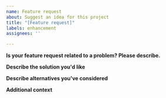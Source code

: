 ```yaml
---
name: Feature request
about: Suggest an idea for this project
title: "[Feature request]"
labels: enhancement
assignees: ''

---
```


<!--
**Note: **
Reporting bugs at https://github.com/JMoerman/Go-For-It/issues is preferred over https://github.com/mank319/Go-For-It/issues as https://github.com/JMoerman/Go-For-It/ is where most of the development happens.
https://github.com/mank319/Go-For-It is effectively a downstream repo.
-->

**Is your feature request related to a problem? Please describe.**
<!-- A clear and concise description of what the problem is. Ex. I'm always frustrated when [...] -->

**Describe the solution you'd like**
<!-- A clear and concise description of what you want to happen. -->

**Describe alternatives you've considered**
<!-- A clear and concise description of any alternative solutions or features you've considered. -->

**Additional context**
<!-- Add any other context or screenshots about the feature request here. -->
